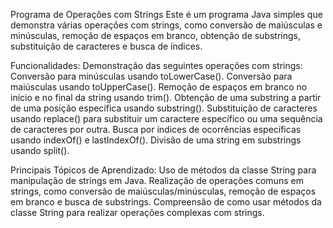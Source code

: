Programa de Operações com Strings
Este é um programa Java simples que demonstra várias operações com strings, como conversão de maiúsculas e minúsculas, remoção de espaços em branco, obtenção de substrings, substituição de caracteres e busca de índices.

Funcionalidades:
Demonstração das seguintes operações com strings:
Conversão para minúsculas usando toLowerCase().
Conversão para maiúsculas usando toUpperCase().
Remoção de espaços em branco no início e no final da string usando trim().
Obtenção de uma substring a partir de uma posição específica usando substring().
Substituição de caracteres usando replace() para substituir um caractere específico ou uma sequência de caracteres por outra.
Busca por índices de ocorrências específicas usando indexOf() e lastIndexOf().
Divisão de uma string em substrings usando split().


Principais Tópicos de Aprendizado:
Uso de métodos da classe String para manipulação de strings em Java.
Realização de operações comuns em strings, como conversão de maiúsculas/minúsculas, remoção de espaços em branco e busca de substrings.
Compreensão de como usar métodos da classe String para realizar operações complexas com strings.